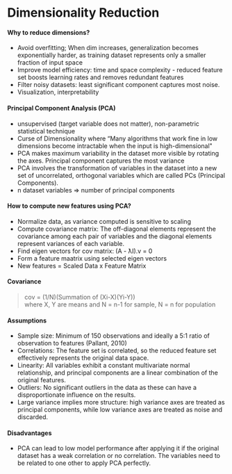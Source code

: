 # Dimensionality Reduction

#### Why to reduce dimensions? 
 * Avoid overfitting; When dim increases, generalization becomes exponentially harder, as training dataset represents only a smaller fraction of input space
 * Improve model efficiency: time and space complexity - reduced feature set boosts learning rates and removes redundant features
 * Filter noisy datasets: least significant component captures most noise.
 * Visualization, interpretability 

#### Principal Component Analysis (PCA)
* unsupervised (target variable does not matter), non-parametric statistical technique
* Curse of Dimensionality where “Many algorithms that work fine in low dimensions become intractable when the input is high-dimensional"
* PCA makes maximum variability in the dataset more visible by rotating the axes. Principal component captures the most variance
* PCA involves the transformation of variables in the dataset into a new set of uncorrelated, orthogonal variables which are called PCs (Principal Components). 
* n dataset variables => number of principal components

#### How to compute new features using PCA?
* Normalize data, as variance computed is sensitive to scaling
* Compute covariance matrix: The off-diagonal elements represent the covariance among each pair of variables and the diagonal elements represent variances of each variable.
* Find eigen vectors for cov matrix: (A - ƛI).v = 0
* Form a feature maatrix using selected eigen vectors
* New features = Scaled Data x Feature Matrix

#### Covariance
> cov = (1/N)(Summation of (Xi-X)(Yi-Y))  
> where X, Y are means and N = n-1 for sample, N = n for population

#### Assumptions
* Sample size: Minimum of 150 observations and ideally a 5:1 ratio of observation to features (Pallant, 2010)
* Correlations: The feature set is correlated, so the reduced feature set effectively represents the original data space.
* Linearity: All variables exhibit a constant multivariate normal relationship, and principal components are a linear combination of the original features.
* Outliers: No significant outliers in the data as these can have a disproportionate influence on the results.
* Large variance implies more structure: high variance axes are treated as principal components, while low variance axes are treated as noise and discarded.

#### Disadvantages
* PCA can lead to low model performance after applying it if the original dataset has a weak correlation or no correlation. The variables need to be related to one other to apply PCA perfectly.

